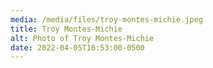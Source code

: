 ```yaml
---
media: /media/files/troy-montes-michie.jpeg
title: Troy Montes-Michie
alt: Photo of Troy Montes-Michie
date: 2022-04-05T16:53:00-0500
---
```

